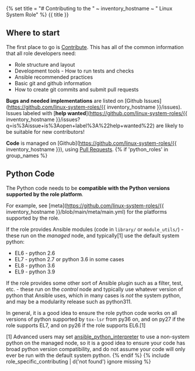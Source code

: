 {% set title = "# Contributing to the " ~ inventory_hostname ~ " Linux System Role" %}
{{ title }}

## Where to start

The first place to go is [Contribute](https://linux-system-roles.github.io/contribute.html).
This has all of the common information that all role developers need:

* Role structure and layout
* Development tools - How to run tests and checks
* Ansible recommended practices
* Basic git and github information
* How to create git commits and submit pull requests

**Bugs and needed implementations** are listed on
[Github Issues](https://github.com/linux-system-roles/{{ inventory_hostname }}/issues).
Issues labeled with
[**help wanted**](https://github.com/linux-system-roles/{{ inventory_hostname }}/issues?q=is%3Aissue+is%3Aopen+label%3A%22help+wanted%22)
are likely to be suitable for new contributors!

**Code** is managed on [Github](https://github.com/linux-system-roles/{{ inventory_hostname }}), using
[Pull Requests](https://help.github.com/en/github/collaborating-with-issues-and-pull-requests/about-pull-requests).
{% if 'python_roles' in group_names %}

## Python Code

The Python code needs to be **compatible with the Python versions supported by
the role platform**.

For example, see [meta](https://github.com/linux-system-roles/{{ inventory_hostname }}/blob/main/meta/main.yml)
for the platforms supported by the role.

If the role provides Ansible modules (code in `library/` or `module_utils/`) -
these run on the *managed* node, and typically[1] use the default system python:

* EL6 - python 2.6
* EL7 - python 2.7 or python 3.6 in some cases
* EL8 - python 3.6
* EL9 - python 3.9

If the role provides some other sort of Ansible plugin such as a filter, test,
etc. - these run on the *control* node and typically use whatever version of
python that Ansible uses, which in many cases is *not* the system python, and
may be a modularity release such as python311.

In general, it is a good idea to ensure the role python code works on all
versions of python supported by `tox-lsr` from py36 on, and on py27 if the role
supports EL7, and on py26 if the role supports EL6.[1]

[1] Advanced users may set
[ansible_python_interpreter](https://docs.ansible.com/ansible/latest/reference_appendices/special_variables.html#term-ansible_python_interpreter)
to use a non-system python on the managed node, so it is a good idea to ensure
your code has broad python version compatibility, and do not assume your code
will only ever be run with the default system python.
{% endif %}
{% include role_specific_contributing | d('not found') ignore missing %}
